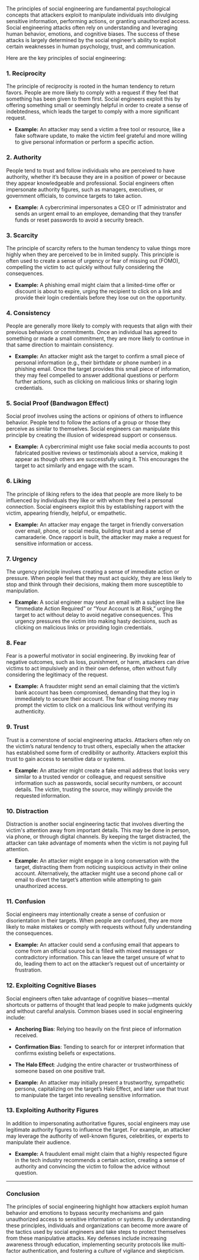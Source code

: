 The principles of social engineering are fundamental psychological concepts that attackers exploit to manipulate individuals into divulging sensitive information, performing actions, or granting unauthorized access. Social engineering attacks often rely on understanding and leveraging human behavior, emotions, and cognitive biases. The success of these attacks is largely determined by the social engineer’s ability to exploit certain weaknesses in human psychology, trust, and communication.

Here are the key principles of social engineering:

### 1. **Reciprocity**
The principle of reciprocity is rooted in the human tendency to return favors. People are more likely to comply with a request if they feel that something has been given to them first. Social engineers exploit this by offering something small or seemingly helpful in order to create a sense of indebtedness, which leads the target to comply with a more significant request.

- **Example:** An attacker may send a victim a free tool or resource, like a fake software update, to make the victim feel grateful and more willing to give personal information or perform a specific action.

### 2. **Authority**
People tend to trust and follow individuals who are perceived to have authority, whether it’s because they are in a position of power or because they appear knowledgeable and professional. Social engineers often impersonate authority figures, such as managers, executives, or government officials, to convince targets to take action.

- **Example:** A cybercriminal impersonates a CEO or IT administrator and sends an urgent email to an employee, demanding that they transfer funds or reset passwords to avoid a security breach.

### 3. **Scarcity**
The principle of scarcity refers to the human tendency to value things more highly when they are perceived to be in limited supply. This principle is often used to create a sense of urgency or fear of missing out (FOMO), compelling the victim to act quickly without fully considering the consequences.

- **Example:** A phishing email might claim that a limited-time offer or discount is about to expire, urging the recipient to click on a link and provide their login credentials before they lose out on the opportunity.

### 4. **Consistency**
People are generally more likely to comply with requests that align with their previous behaviors or commitments. Once an individual has agreed to something or made a small commitment, they are more likely to continue in that same direction to maintain consistency.

- **Example:** An attacker might ask the target to confirm a small piece of personal information (e.g., their birthdate or phone number) in a phishing email. Once the target provides this small piece of information, they may feel compelled to answer additional questions or perform further actions, such as clicking on malicious links or sharing login credentials.

### 5. **Social Proof (Bandwagon Effect)**
Social proof involves using the actions or opinions of others to influence behavior. People tend to follow the actions of a group or those they perceive as similar to themselves. Social engineers can manipulate this principle by creating the illusion of widespread support or consensus.

- **Example:** A cybercriminal might use fake social media accounts to post fabricated positive reviews or testimonials about a service, making it appear as though others are successfully using it. This encourages the target to act similarly and engage with the scam.

### 6. **Liking**
The principle of liking refers to the idea that people are more likely to be influenced by individuals they like or with whom they feel a personal connection. Social engineers exploit this by establishing rapport with the victim, appearing friendly, helpful, or empathetic.

- **Example:** An attacker may engage the target in friendly conversation over email, phone, or social media, building trust and a sense of camaraderie. Once rapport is built, the attacker may make a request for sensitive information or access.

### 7. **Urgency**
The urgency principle involves creating a sense of immediate action or pressure. When people feel that they must act quickly, they are less likely to stop and think through their decisions, making them more susceptible to manipulation.

- **Example:** A social engineer may send an email with a subject line like “Immediate Action Required” or “Your Account Is at Risk,” urging the target to act without delay to avoid negative consequences. This urgency pressures the victim into making hasty decisions, such as clicking on malicious links or providing login credentials.

### 8. **Fear**
Fear is a powerful motivator in social engineering. By invoking fear of negative outcomes, such as loss, punishment, or harm, attackers can drive victims to act impulsively and in their own defense, often without fully considering the legitimacy of the request.

- **Example:** A fraudster might send an email claiming that the victim’s bank account has been compromised, demanding that they log in immediately to secure their account. The fear of losing money may prompt the victim to click on a malicious link without verifying its authenticity.

### 9. **Trust**
Trust is a cornerstone of social engineering attacks. Attackers often rely on the victim’s natural tendency to trust others, especially when the attacker has established some form of credibility or authority. Attackers exploit this trust to gain access to sensitive data or systems.

- **Example:** An attacker might create a fake email address that looks very similar to a trusted vendor or colleague, and request sensitive information such as passwords, social security numbers, or account details. The victim, trusting the source, may willingly provide the requested information.

### 10. **Distraction**
Distraction is another social engineering tactic that involves diverting the victim's attention away from important details. This may be done in person, via phone, or through digital channels. By keeping the target distracted, the attacker can take advantage of moments when the victim is not paying full attention.

- **Example:** An attacker might engage in a long conversation with the target, distracting them from noticing suspicious activity in their online account. Alternatively, the attacker might use a second phone call or email to divert the target’s attention while attempting to gain unauthorized access.

### 11. **Confusion**
Social engineers may intentionally create a sense of confusion or disorientation in their targets. When people are confused, they are more likely to make mistakes or comply with requests without fully understanding the consequences.

- **Example:** An attacker could send a confusing email that appears to come from an official source but is filled with mixed messages or contradictory information. This can leave the target unsure of what to do, leading them to act on the attacker’s request out of uncertainty or frustration.

### 12. **Exploiting Cognitive Biases**
Social engineers often take advantage of cognitive biases—mental shortcuts or patterns of thought that lead people to make judgments quickly and without careful analysis. Common biases used in social engineering include:
- **Anchoring Bias**: Relying too heavily on the first piece of information received.
- **Confirmation Bias**: Tending to search for or interpret information that confirms existing beliefs or expectations.
- **The Halo Effect**: Judging the entire character or trustworthiness of someone based on one positive trait.

- **Example:** An attacker may initially present a trustworthy, sympathetic persona, capitalizing on the target’s Halo Effect, and later use that trust to manipulate the target into revealing sensitive information.

### 13. **Exploiting Authority Figures**
In addition to impersonating authoritative figures, social engineers may use legitimate authority figures to influence the target. For example, an attacker may leverage the authority of well-known figures, celebrities, or experts to manipulate their audience.

- **Example:** A fraudulent email might claim that a highly respected figure in the tech industry recommends a certain action, creating a sense of authority and convincing the victim to follow the advice without question.

---

### Conclusion

The principles of social engineering highlight how attackers exploit human behavior and emotions to bypass security mechanisms and gain unauthorized access to sensitive information or systems. By understanding these principles, individuals and organizations can become more aware of the tactics used by social engineers and take steps to protect themselves from these manipulative attacks. Key defenses include increasing awareness through education, implementing security protocols like multi-factor authentication, and fostering a culture of vigilance and skepticism.
